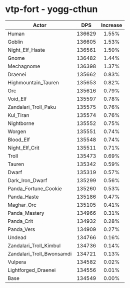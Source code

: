 # vtp-fort - yogg-cthun
| Actor | DPS | Increase |
|---|:---:|:---:|
|Human|136629|1.55%|
|Goblin|136605|1.53%|
|Night_Elf_Haste|136561|1.50%|
|Gnome|136482|1.44%|
|Mechagnome|136398|1.37%|
|Draenei|135662|0.83%|
|Highmountain_Tauren|135653|0.82%|
|Orc|135616|0.79%|
|Void_Elf|135597|0.78%|
|Zandalari_Troll_Paku|135575|0.76%|
|Kul_Tiran|135574|0.76%|
|Nightborne|135552|0.75%|
|Worgen|135551|0.74%|
|Blood_Elf|135548|0.74%|
|Night_Elf_Crit|135511|0.71%|
|Troll|135473|0.69%|
|Tauren|135342|0.59%|
|Dwarf|135319|0.57%|
|Dark_Iron_Dwarf|135299|0.56%|
|Panda_Fortune_Cookie|135260|0.53%|
|Panda_Haste|135186|0.47%|
|Maghar_Orc|135105|0.41%|
|Panda_Mastery|134966|0.31%|
|Panda_Crit|134932|0.28%|
|Panda_Vers|134909|0.27%|
|Undead|134766|0.16%|
|Zandalari_Troll_Kimbul|134736|0.14%|
|Zandalari_Troll_Bwonsamdi|134721|0.13%|
|Vulpera|134582|0.02%|
|Lightforged_Draenei|134556|0.01%|
|Base|134549|0.00%|
